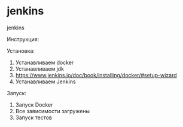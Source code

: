 # jenkins
jenkins

Инструкция:

Установка:

1. Устанавливаем docker 
2. Устанавливаем jdk
3. https://www.jenkins.io/doc/book/installing/docker/#setup-wizard
4. Устанавливаем Jenkins

Запуск:

1. Запуcк Docker
2. Все зависимости загружены
3. Запуск тестов

